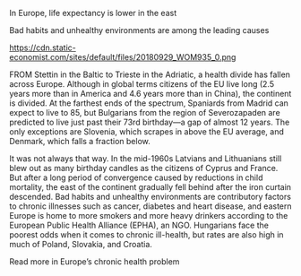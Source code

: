 In Europe, life expectancy is lower in the east

Bad habits and unhealthy environments are among the leading causes

https://cdn.static-economist.com/sites/default/files/20180929_WOM935_0.png

FROM Stettin in the Baltic to Trieste in the Adriatic, a health divide has fallen across Europe. Although in global terms citizens of the EU live long (2.5 years more than in America and 4.6 years more than in China), the continent is divided. At the farthest ends of the spectrum, Spaniards from Madrid can expect to live to 85, but Bulgarians from the region of Severozapaden are predicted to live just past their 73rd birthday—a gap of almost 12 years. The only exceptions are Slovenia, which scrapes in above the EU average, and Denmark, which falls a fraction below.

It was not always that way. In the mid-1960s Latvians and Lithuanians still blew out as many birthday candles as the citizens of Cyprus and France. But after a long period of convergence caused by reductions in child mortality, the east of the continent gradually fell behind after the iron curtain descended. Bad habits and unhealthy environments are contributory factors to chronic illnesses such as cancer, diabetes and heart disease, and eastern Europe is home to more smokers and more heavy drinkers according to the European Public Health Alliance (EPHA), an NGO. Hungarians face the poorest odds when it comes to chronic ill-health, but rates are also high in much of Poland, Slovakia, and Croatia.

 Read more in  Europe’s chronic health problem  